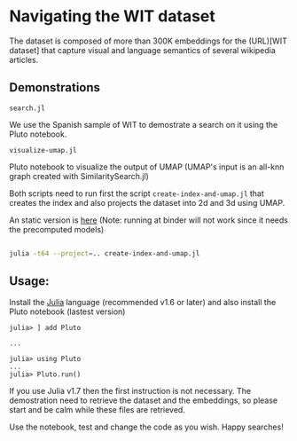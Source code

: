 # Navigating the WIT dataset

The dataset is composed of more than 300K embeddings for the (URL)[WIT dataset] that capture visual and language semantics of several wikipedia articles.

## Demonstrations
`search.jl`

We use the Spanish sample of WIT to demostrate a search on it using the Pluto notebook. 

`visualize-umap.jl`

Pluto notebook to visualize the output of UMAP (UMAP's input is an all-knn graph created with SimilaritySearch.jl)

Both scripts need to run first the script `create-index-and-umap.jl` that creates the index and also projects the dataset into 2d and 3d using UMAP.

An static version is [here](https://raw.githubusercontent.com/sadit/SimilaritySearchDemos/main/WIT/search.jl-WIT.html)
(Note: running at binder will not work since it needs the precomputed models)



```bash

julia -t64 --project=.. create-index-and-umap.jl
```

## Usage:
Install the [Julia](https://julialang.org/downloads/) language (recommended v1.6 or later) and also install the Pluto notebook (lastest version)



```
julia> ] add Pluto

...

julia> using Pluto
...
julia> Pluto.run()
```

If you use Julia v1.7 then the first instruction is not necessary. The demostration need to retrieve the dataset and the embeddings, so please start and be calm while these files are retrieved.

Use the notebook, test and change the code as you wish. Happy searches!


